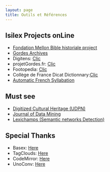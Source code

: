 ```yaml
---
layout: page
title: Outils et Références
---
```



<p>
  <h2>Isilex Projects onLine</h2>
 <ul>
  <li><a href="http://www.biblehistoriale.fr">Fondation Mellon Bible historiale project</a></li>
  <li><a href="http://www.projetgordes.fr/">Gordes Archives</a></li>
  <li>Digitens:&nbsp;<a shape="rect" href="http://www.digitens.fr">Clic</a></li>
  <li>projetGordes.fr:&nbsp;<a shape="rect" href="http://www.projetgordes.fr">Clic</a></li>
  <li>Footopedia:&nbsp;<a shape="rect" href="http://www.footopedia.fr">Clic</a></li>
	<li>Collège de France Dicat Dictionnary:<a shape="rect" href="http://dicat.huma-num.fr/dicat/presentation">Clic</a></li>
    <li><a href="http://www.projetprada.fr/versification">Automatic French Syllabation</a></li>
 </ul>
</p>

<p>
  <h2>Must see</h2>
 <ul>
  <li><a href="http://udpn.fr/spip.php?rubrique3">Digitized Cultural Heritage (UDPN)</a></li>
  <li><a href="https://jdmdh.episciences.org/browse/latest">Journal of Data Mining</a></li>
  <li><a href="http://www.digitens.fr/lexichamp">Lexichamps (Semantic networks Detection)</a></li>
 </ul>
</p>

<p>
  <h2>Special Thanks</h2>
  <ul>
    <li>Basex:&nbsp;<a shape="rect" href="http://www.basex.org">Here</a></li>
    <li>TagClouds:&nbsp;<a shape="rect" href="http://www.goat1000.com/tagcanvas.php">Here</a></li>
    <li>CodeMirror:&nbsp;<a shape="rect" href="http://codemirror.net/">Here</a></li>
    <li>UnoConv:&nbsp;<a shape="rect" href="https://github.com/dagwieers/unoconv">Here</a></li>
  </ul>
  </ul>
</p>
